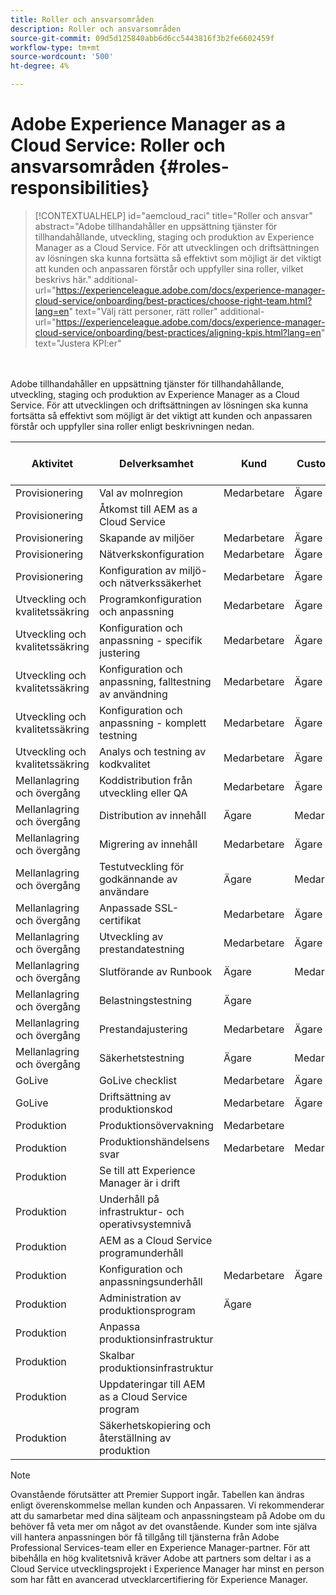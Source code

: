 ```yaml
---
title: Roller och ansvarsområden
description: Roller och ansvarsområden
source-git-commit: 09d5d125840abb6d6cc5443816f3b2fe6602459f
workflow-type: tm+mt
source-wordcount: '500'
ht-degree: 4%

---
```



# Adobe Experience Manager as a Cloud Service: Roller och ansvarsområden {#roles-responsibilities}

>[!CONTEXTUALHELP]
>id="aemcloud_raci"
>title="Roller och ansvar"
>abstract="Adobe tillhandahåller en uppsättning tjänster för tillhandahållande, utveckling, staging och produktion av Experience Manager as a Cloud Service. För att utvecklingen och driftsättningen av lösningen ska kunna fortsätta så effektivt som möjligt är det viktigt att kunden och anpassaren förstår och uppfyller sina roller, vilket beskrivs här."
>additional-url="https://experienceleague.adobe.com/docs/experience-manager-cloud-service/onboarding/best-practices/choose-right-team.html?lang=en" text="Välj rätt personer, rätt roller"
>additional-url="https://experienceleague.adobe.com/docs/experience-manager-cloud-service/onboarding/best-practices/aligning-kpis.html?lang=en" text="Justera KPI:er"

<br></br>
Adobe tillhandahåller en uppsättning tjänster för tillhandahållande, utveckling, staging och produktion av Experience Manager as a Cloud Service. För att utvecklingen och driftsättningen av lösningen ska kunna fortsätta så effektivt som möjligt är det viktigt att kunden och anpassaren förstår och uppfyller sina roller enligt beskrivningen nedan.


| Aktivitet | Delverksamhet | Kund | Customizer | Adobe | Funktioner i Cloud Manager |
|---------------------------------|-------------------------------------------------------|-------------|-------------|---------|-----------------------------|
| Provisionering | Val av molnregion | Medarbetare | Ägare | Rådgivare | Ja |
| Provisionering | Åtkomst till AEM as a Cloud Service |  |  | Ägare | Ja |
| Provisionering | Skapande av miljöer | Medarbetare | Ägare | Rådgivare | Ja |
| Provisionering | Nätverkskonfiguration | Medarbetare | Ägare | Rådgivare | Ja |
| Provisionering | Konfiguration av miljö- och nätverkssäkerhet | Medarbetare | Ägare | Rådgivare | Ja |
| Utveckling och kvalitetssäkring | Programkonfiguration och anpassning | Medarbetare | Ägare |  |  |
| Utveckling och kvalitetssäkring | Konfiguration och anpassning - specifik justering | Medarbetare | Ägare |  |  |
| Utveckling och kvalitetssäkring | Konfiguration och anpassning, falltestning av användning | Medarbetare | Ägare |  |  |
| Utveckling och kvalitetssäkring | Konfiguration och anpassning - komplett testning | Medarbetare | Ägare |  |  |
| Utveckling och kvalitetssäkring | Analys och testning av kodkvalitet | Medarbetare | Ägare | Rådgivare | Ja |
| Mellanlagring och övergång | Koddistribution från utveckling eller QA | Medarbetare | Ägare | Rådgivare | Ja |
| Mellanlagring och övergång | Distribution av innehåll | Ägare | Medarbetare |  |  |
| Mellanlagring och övergång | Migrering av innehåll | Medarbetare | Ägare |  |  |
| Mellanlagring och övergång | Testutveckling för godkännande av användare | Ägare | Medarbetare |  |  |
| Mellanlagring och övergång | Anpassade SSL-certifikat | Medarbetare | Ägare | Rådgivare | Ja |
| Mellanlagring och övergång | Utveckling av prestandatestning | Medarbetare | Ägare |  |  |
| Mellanlagring och övergång | Slutförande av Runbook | Ägare | Medarbetare |  |  |
| Mellanlagring och övergång | Belastningstestning | Ägare |  |  |  |
| Mellanlagring och övergång | Prestandajustering | Medarbetare | Ägare |  |  |
| Mellanlagring och övergång | Säkerhetstestning | Ägare | Medarbetare |  |  |
| GoLive | GoLive checklist | Medarbetare | Ägare |  |  |
| GoLive | Driftsättning av produktionskod | Medarbetare | Ägare | Rådgivare | Ja |
| Produktion | Produktionsövervakning | Medarbetare |  | Ägare |  |
| Produktion | Produktionshändelsens svar | Medarbetare | Medarbetare | Ägare |  |
| Produktion | Se till att Experience Manager är i drift |  |  | Ägare |  |
| Produktion | Underhåll på infrastruktur- och operativsystemnivå |  |  | Ägare |  |
| Produktion | AEM as a Cloud Service programunderhåll |  |  | Ägare |  |
| Produktion | Konfiguration och anpassningsunderhåll | Medarbetare | Ägare |  |  |
| Produktion | Administration av produktionsprogram | Ägare |  |  |  |
| Produktion | Anpassa produktionsinfrastruktur |  |  | Ägare |  |
| Produktion | Skalbar produktionsinfrastruktur |  |  | Ägare |  |
| Produktion | Uppdateringar till AEM as a Cloud Service program |  |  | Ägare |  |
| Produktion | Säkerhetskopiering och återställning av produktion |  |  | Ägare |  |

>[!NOTE]
>
> Ovanstående förutsätter att Premier Support ingår. Tabellen kan ändras enligt överenskommelse mellan kunden och Anpassaren. Vi rekommenderar att du samarbetar med dina säljteam och anpassningsteam på Adobe om du behöver få veta mer om något av det ovanstående.
> Kunder som inte själva vill hantera anpassningen bör få tillgång till tjänsterna från Adobe Professional Services-team eller en Experience Manager-partner.
>För att bibehålla en hög kvalitetsnivå kräver Adobe att partners som deltar i as a Cloud Service utvecklingsprojekt i Experience Manager har minst en person som har fått en avancerad utvecklarcertifiering för Experience Manager.
